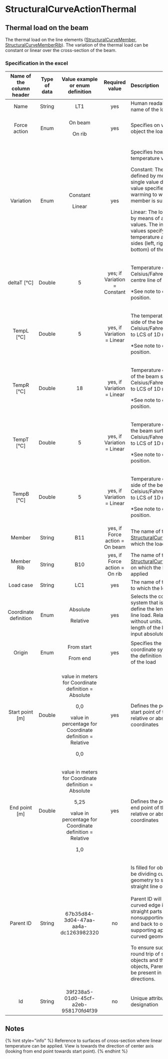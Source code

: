 # StructuralCurveActionThermal

## Thermal load on the beam

The thermal load on the line elements \([StructuralCurveMember](../structural-analysis-elements/structuralcurvemember.md#1d-member-beam-column), [StructuralCurveMemberRib](../structural-analysis-elements/structuralcurvememberrib.md#2d-member-rib)\). The variation of the thermal load can be constant or linear over the cross-section of the beam.

### Specification in the excel

<table>
  <thead>
    <tr>
      <th style="text-align:center">Name of the column header</th>
      <th style="text-align:center">Type of data</th>
      <th style="text-align:center">Value example or enum definition</th>
      <th style="text-align:center">Required value</th>
      <th style="text-align:left">Description</th>
    </tr>
  </thead>
  <tbody>
    <tr>
      <td style="text-align:center">Name</td>
      <td style="text-align:center">String</td>
      <td style="text-align:center">LT1</td>
      <td style="text-align:center">yes</td>
      <td style="text-align:left">Human readable unique name of the load</td>
    </tr>
    <tr>
      <td style="text-align:center">Force action</td>
      <td style="text-align:center">Enum</td>
      <td style="text-align:center">
        <p>On beam</p>
        <p></p>
        <p>On rib</p>
      </td>
      <td style="text-align:center">yes</td>
      <td style="text-align:left">Specifies on which type of object the load acts.</td>
    </tr>
    <tr>
      <td style="text-align:center">Variation</td>
      <td style="text-align:center">Enum</td>
      <td style="text-align:center">
        <p>Constant</p>
        <p></p>
        <p>Linear</p>
      </td>
      <td style="text-align:center">yes</td>
      <td style="text-align:left">
        <p>Specifies how the temperature varies</p>
        <p>Constant: The load is defined by means of a single value deltaT. The value
          specifies the warming to which the 1D member is subject to.</p>
        <p>Linear: The load is defined by means of a set of four values. The individual
          values specify the temperature at individual sides (left, right, top, bottom)
          of the 1D member.</p>
      </td>
    </tr>
    <tr>
      <td style="text-align:center">deltaT [&#xB0;C]</td>
      <td style="text-align:center">Double</td>
      <td style="text-align:center">5</td>
      <td style="text-align:center">yes; if Variation = Constant</td>
      <td style="text-align:left">
        <p>Temperature delta in Celsius/Fahrenheit on the centre line of the member.</p>
        <p>*See note to clarify the position.</p>
      </td>
    </tr>
    <tr>
      <td style="text-align:center">TempL [&#xB0;C]</td>
      <td style="text-align:center">Double</td>
      <td style="text-align:center">5</td>
      <td style="text-align:center">yes, if Variation = Linear</td>
      <td style="text-align:left">
        <p>The temperature on the left side of the beam surface in Celsius/Fahrenheit.
          Refers to LCS of 1D member.</p>
        <p>*See note to clarify the position.</p>
      </td>
    </tr>
    <tr>
      <td style="text-align:center">TempR [&#xB0;C]</td>
      <td style="text-align:center">Double</td>
      <td style="text-align:center">18</td>
      <td style="text-align:center">yes, if Variation = Linear</td>
      <td style="text-align:left">
        <p>Temperature on right side of the beam surface in Celsius/Fahrenheit. Refers
          to LCS of 1D member.</p>
        <p>*See note to clarify the position.</p>
      </td>
    </tr>
    <tr>
      <td style="text-align:center">TempT [&#xB0;C]</td>
      <td style="text-align:center">Double</td>
      <td style="text-align:center">5</td>
      <td style="text-align:center">yes, if Variation = Linear</td>
      <td style="text-align:left">
        <p>Temperature on top side of the beam surface in Celsius/Fahrenheit. Refers
          to LCS of 1D member.</p>
        <p>*See note to clarify the position.</p>
      </td>
    </tr>
    <tr>
      <td style="text-align:center">TempB [&#xB0;C]</td>
      <td style="text-align:center">Double</td>
      <td style="text-align:center">5</td>
      <td style="text-align:center">yes, if Variation = Linear</td>
      <td style="text-align:left">
        <p>Temperature on bottom side of the beam surface in Celsius/Fahrenheit.
          Refers to LCS of 1D member.</p>
        <p>*See note to clarify the position.</p>
      </td>
    </tr>
    <tr>
      <td style="text-align:center">Member</td>
      <td style="text-align:center">String</td>
      <td style="text-align:center">B11</td>
      <td style="text-align:center">yes, if Force action = On beam</td>
      <td style="text-align:left">The name of the <a href="../structural-analysis-elements/structuralcurvemember.md#1d-member-beam-column">StructuralCurveMember</a> on
        which the load is applied</td>
    </tr>
    <tr>
      <td style="text-align:center">Member Rib</td>
      <td style="text-align:center">String</td>
      <td style="text-align:center">B10</td>
      <td style="text-align:center">yes, if Force action = On rib</td>
      <td style="text-align:left">The name of the <a href="../structural-analysis-elements/structuralcurvememberrib.md#2d-member-rib">StructuralCurveMemberRib</a> on
        which the load is applied</td>
    </tr>
    <tr>
      <td style="text-align:center">Load case</td>
      <td style="text-align:center">String</td>
      <td style="text-align:center">LC1</td>
      <td style="text-align:center">yes</td>
      <td style="text-align:left">The name of the load case to which the load belongs</td>
    </tr>
    <tr>
      <td style="text-align:center">Coordinate definition</td>
      <td style="text-align:center">Enum</td>
      <td style="text-align:center">
        <p>Absolute</p>
        <p></p>
        <p>Relative</p>
      </td>
      <td style="text-align:center">yes</td>
      <td style="text-align:left">Selects the coordinate system that is used to define the length of the
        line load. Relative means without units. To define length of the load in
        meters input absolute</td>
    </tr>
    <tr>
      <td style="text-align:center">Origin</td>
      <td style="text-align:center">Enum</td>
      <td style="text-align:center">
        <p>From start</p>
        <p></p>
        <p>From end</p>
      </td>
      <td style="text-align:center">yes</td>
      <td style="text-align:left">Specifies the origin of the coordinate system used for the definition
        of the length of the load</td>
    </tr>
    <tr>
      <td style="text-align:center">Start point [m]</td>
      <td style="text-align:center">Double</td>
      <td style="text-align:center">
        <p>value in meters for Coordinate definition = Absolute</p>
        <p>0,0</p>
        <p>value in percentage for Coordinate definition = Relative</p>
        <p>0,0</p>
      </td>
      <td style="text-align:center">yes</td>
      <td style="text-align:left">Defines the position of the start point of the load in relative or absolute
        coordinates</td>
    </tr>
    <tr>
      <td style="text-align:center">End point [m]</td>
      <td style="text-align:center">Double</td>
      <td style="text-align:center">
        <p>value in meters for Coordinate definition = Absolute</p>
        <p>5,25</p>
        <p>value in percentage for Coordinate definition = Relative</p>
        <p>1,0</p>
      </td>
      <td style="text-align:center">yes</td>
      <td style="text-align:left">Defines the position of the end point of the load in relative or absolute
        coordinates</td>
    </tr>
    <tr>
      <td style="text-align:center">Parent ID</td>
      <td style="text-align:center">String</td>
      <td style="text-align:center">67b35d84-3d04-47aa-aa4a-dc1263982320</td>
      <td style="text-align:center">no</td>
      <td style="text-align:left">
        <p>Is filled for objects created be dividing curved geometry to series of
          straight line objects.
          <br />
          <br />Parent ID will ensure that curved edge is imported as straight parts to
          nonsupporting application, and back to original supporting application
          as curved geometry.</p>
        <p>To ensure successful round trip of segmented objects and their related
          objects, Parent ID needs to be present in both directions.</p>
      </td>
    </tr>
    <tr>
      <td style="text-align:center">Id</td>
      <td style="text-align:center">String</td>
      <td style="text-align:center">39f238a5-01d0-45cf-a2eb-958170fd4f39</td>
      <td style="text-align:center">no</td>
      <td style="text-align:left">Unique attribute designation</td>
    </tr>
  </tbody>
</table>

## Notes

{% hint style="info" %}
Reference to surfaces of cross-section where linear temperature can be applied. View is towards the direction of center axis \(looking from end point towards start point\).
{% endhint %}

